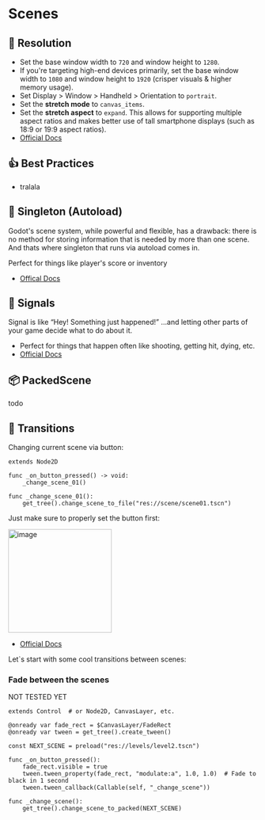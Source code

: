 # Scenes

## 📱 Resolution 
- Set the base window width to ``720`` and window height to ``1280``.
- If you're targeting high-end devices primarily, set the base window width to ``1080`` and window height to ``1920`` (crisper visuals & higher memory usage).
- Set Display > Window > Handheld > Orientation to ``portrait``.
- Set the **stretch mode** to ``canvas_items``.
- Set the **stretch aspect** to ``expand``. This allows for supporting multiple aspect ratios and makes better use of tall smartphone displays (such as 18:9 or 19:9 aspect ratios).
- [Official Docs](https://docs.godotengine.org/en/stable/tutorials/rendering/multiple_resolutions.html#mobile-game-in-portrait-mode)

## 👍 Best Practices 
- tralala

## 🧠 Singleton (Autoload) 
Godot's scene system, while powerful and flexible, has a drawback: there is no method for storing information that is needed by more than one scene. And thats where singleton that runs via autoload comes in.

Perfect for things like player's score or inventory
- [Offical Docs](https://docs.godotengine.org/en/stable/tutorials/scripting/singletons_autoload.html#doc-singletons-autoload)

## 🎯 Signals 
Signal is like “Hey! Something just happened!” …and letting other parts of your game decide what to do about it.

- Perfect for things that happen often like shooting, getting hit, dying, etc. 
- [Official Docs](https://docs.godotengine.org/en/stable/tutorials/scripting/instancing_with_signals.html#shooting-example)

## 📦 PackedScene
todo

## 🎃 Transitions 

Changing current scene via button:

	extends Node2D
	
	func _on_button_pressed() -> void:
		_change_scene_01()
	
	func _change_scene_01():
		get_tree().change_scene_to_file("res://scene/scene01.tscn")


Just make sure to properly set the button first:

<img width="209" alt="image" src="https://github.com/user-attachments/assets/6e05aa06-754b-47d8-96cc-96187d17839d" />


- [Official Docs](https://docs.godotengine.org/en/stable/tutorials/scripting/scene_tree.html#changing-current-scene)

Let`s start with some cool transitions between scenes:

### Fade between the scenes
NOT TESTED YET

    extends Control  # or Node2D, CanvasLayer, etc.
    
    @onready var fade_rect = $CanvasLayer/FadeRect
    @onready var tween = get_tree().create_tween()
    
    const NEXT_SCENE = preload("res://levels/level2.tscn")
    
    func _on_button_pressed():
    	fade_rect.visible = true
    	tween.tween_property(fade_rect, "modulate:a", 1.0, 1.0)  # Fade to black in 1 second
    	tween.tween_callback(Callable(self, "_change_scene"))
    
    func _change_scene():
    	get_tree().change_scene_to_packed(NEXT_SCENE)
